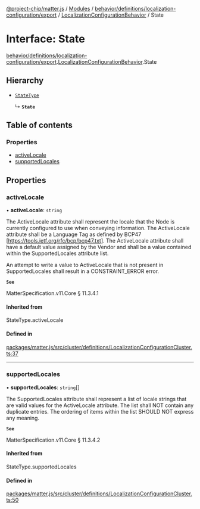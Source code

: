 [@project-chip/matter.js](../README.md) / [Modules](../modules.md) / [behavior/definitions/localization-configuration/export](../modules/behavior_definitions_localization_configuration_export.md) / [LocalizationConfigurationBehavior](../modules/behavior_definitions_localization_configuration_export.LocalizationConfigurationBehavior.md) / State

# Interface: State

[behavior/definitions/localization-configuration/export](../modules/behavior_definitions_localization_configuration_export.md).[LocalizationConfigurationBehavior](../modules/behavior_definitions_localization_configuration_export.LocalizationConfigurationBehavior.md).State

## Hierarchy

- [`StateType`](../modules/behavior_definitions_localization_configuration_export._internal_.md#statetype)

  ↳ **`State`**

## Table of contents

### Properties

- [activeLocale](behavior_definitions_localization_configuration_export.LocalizationConfigurationBehavior.State.md#activelocale)
- [supportedLocales](behavior_definitions_localization_configuration_export.LocalizationConfigurationBehavior.State.md#supportedlocales)

## Properties

### activeLocale

• **activeLocale**: `string`

The ActiveLocale attribute shall represent the locale that the Node is currently configured to use when
conveying information. The ActiveLocale attribute shall be a Language Tag as defined by BCP47
[https://tools.ietf.org/rfc/bcp/bcp47.txt]. The ActiveLocale attribute shall have a default value
assigned by the Vendor and shall be a value contained within the SupportedLocales attribute list.

An attempt to write a value to ActiveLocale that is not present in SupportedLocales shall result in a
CONSTRAINT_ERROR error.

**`See`**

MatterSpecification.v11.Core § 11.3.4.1

#### Inherited from

StateType.activeLocale

#### Defined in

[packages/matter.js/src/cluster/definitions/LocalizationConfigurationCluster.ts:37](https://github.com/project-chip/matter.js/blob/2d9f2165d2672864fda3496a6d0d5f93597f82c6/packages/matter.js/src/cluster/definitions/LocalizationConfigurationCluster.ts#L37)

___

### supportedLocales

• **supportedLocales**: `string`[]

The SupportedLocales attribute shall represent a list of locale strings that are valid values for the
ActiveLocale attribute. The list shall NOT contain any duplicate entries. The ordering of items within
the list SHOULD NOT express any meaning.

**`See`**

MatterSpecification.v11.Core § 11.3.4.2

#### Inherited from

StateType.supportedLocales

#### Defined in

[packages/matter.js/src/cluster/definitions/LocalizationConfigurationCluster.ts:50](https://github.com/project-chip/matter.js/blob/2d9f2165d2672864fda3496a6d0d5f93597f82c6/packages/matter.js/src/cluster/definitions/LocalizationConfigurationCluster.ts#L50)
